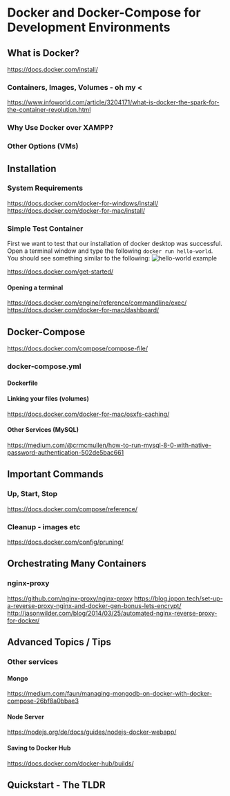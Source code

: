 # Docker and Docker-Compose for Development Environments

## What is Docker? 
<https://docs.docker.com/install/>

### Containers, Images, Volumes - oh my <
<https://www.infoworld.com/article/3204171/what-is-docker-the-spark-for-the-container-revolution.html>
### Why Use Docker over XAMPP?
### Other Options (VMs)

## Installation

### System Requirements
<https://docs.docker.com/docker-for-windows/install/>
<https://docs.docker.com/docker-for-mac/install/>

### Simple Test Container
First we want to test that our installation of docker desktop was successful.  Open a terminal 
window and type the following `docker run hello-world`.  You should see something similar to the 
following:
![hello-world example](../images/hello-world.png)

<https://docs.docker.com/get-started/>
#### Opening a terminal
<https://docs.docker.com/engine/reference/commandline/exec/>
<https://docs.docker.com/docker-for-mac/dashboard/>

## Docker-Compose
<https://docs.docker.com/compose/compose-file/>
### docker-compose.yml
#### Dockerfile
#### Linking your files (volumes)
<https://docs.docker.com/docker-for-mac/osxfs-caching/>
#### Other Services (MySQL)
<https://medium.com/@crmcmullen/how-to-run-mysql-8-0-with-native-password-authentication-502de5bac661>


## Important Commands
### Up, Start, Stop
<https://docs.docker.com/compose/reference/>
### Cleanup - images etc
<https://docs.docker.com/config/pruning/>

## Orchestrating Many Containers
### nginx-proxy 
<https://github.com/nginx-proxy/nginx-proxy>
<https://blog.ippon.tech/set-up-a-reverse-proxy-nginx-and-docker-gen-bonus-lets-encrypt/>
<http://jasonwilder.com/blog/2014/03/25/automated-nginx-reverse-proxy-for-docker/>

## Advanced Topics / Tips
### Other services
#### Mongo
<https://medium.com/faun/managing-mongodb-on-docker-with-docker-compose-26bf8a0bbae3>
#### Node Server 
<https://nodejs.org/de/docs/guides/nodejs-docker-webapp/>
#### Saving to Docker Hub
<https://docs.docker.com/docker-hub/builds/>

## Quickstart - The TLDR
